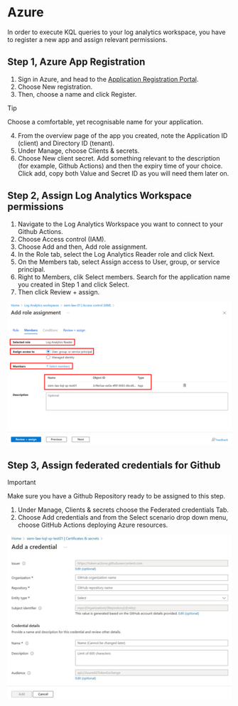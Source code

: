 # Azure
In order to execute KQL queries to your log analytics workspace, you have to register a new app and assign relevant permissions.

## Step 1, Azure App Registration

1. Sign in Azure, and head to the [Application Registration Portal](https://portal.azure.com/#blade/Microsoft_AAD_IAM/ActiveDirectoryMenuBlade/RegisteredApps).
2. Choose New registration.
3. Then, choose a name and click Register.
> [!TIP]
> Choose a comfortable, yet recognisable name for your application.
4. From the overview page of the app you created, note the Application ID (client) and Directory ID (tenant).
5. Under Manage, choose Clients & secrets.
6. Choose New client secret. Add something relevant to the description (for example, Github Actions) and then the expiry time of your choice. Click add, copy both Value and Secret ID as you will need them later on.

## Step 2, Assign Log Analytics Workspace permissions

1. Navigate to the Log Analytics Workspace you want to connect to your Github Actions.
2. Choose Access control (IAM).
3. Choose Add and then, Add role assignment.
4. In the Role tab, select the Log Analytics Reader role and click Next.
5. On the Members tab, select Assign access to  User, group, or service principal.
6. Right to Members, clik Select members. Search for the application name you created in Step 1 and click Select.
7. Then click  Review + assign.

<p align="center">
  <img src="https://raw.githubusercontent.com/christosgalano/kql-template-repo/refs/heads/main/docs/images/kql-azure-guide-01.jpg">
</p>

## Step 3, Assign federated credentials for Github
> [!IMPORTANT]
> Make sure you have a Github Repository ready to be assigned to this step.
1. Under Manage, Clients & secrets choose the Federated credentials Tab.
2. Choose Add credentials and from the Select scenario drop down menu, choose GitHub Actions deploying Azure resources.

<p align="center">
  <img src="https://raw.githubusercontent.com/christosgalano/kql-template-repo/refs/heads/main/docs/images/kql-azure-guide-02.jpg">
</p>
